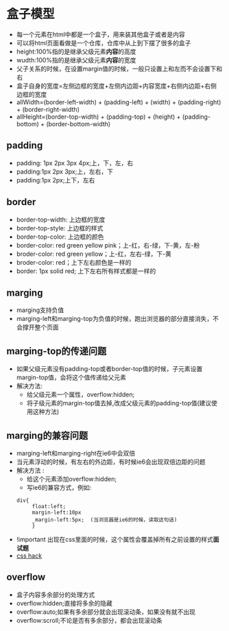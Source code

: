 # 盒子模型

* 每一个元素在html中都是一个盒子，用来装其他盒子或者是内容
* 可以将html页面看做是一个仓库，仓库中从上到下摆了很多的盒子
* height:100%指的是继承父级元素**内容**的高度
* wudth:100%指的是继承父级元素**内容**的宽度
* 父子关系的时候，在设置margin值的时候，一般只设置上和左而不会设置下和右 
* 盒子自身的宽度=左侧边框的宽度+左侧内边距+内容宽度+右侧内边距+右侧边框的宽度
* allWidth=(border-left-width) + (padding-left) + (width) + (padding-right) + (border-right-width)
* allHeight=(border-top-width) + (padding-top) + (height) + (padding-bottom) + (border-bottom-width)


## padding

* padding: 1px 2px 3px 4px;上，下，左，右
* padding:1px 2px 3px;上，左右，下
* padding:1px 2px;上下，左右

## border

* border-top-width: 上边框的宽度
* border-top-style: 上边框的样式
* border-top-color: 上边框的颜色
* border-color: red green yellow pink；上-红，右-绿，下-黄，左-粉
* broder-color: red green yellow；上-红，左右-绿，下-黄
* broder-color: red；上下左右颜色是一样的
* border: 1px solid red; 上下左右所有样式都是一样的

## marging

* marging支持负值
* marging-left和marging-top为负值的时候，跑出浏览器的部分直接消失，不会撑开整个页面

## marging-top的传递问题

* 如果父级元素没有padding-top或者border-top值的时候，子元素设置margin-top值，会将这个值传递给父元素
* 解决方法:
  * 给父级元素一个属性，overflow:hidden;
  * 将子级元素的margin-top值去掉,改成父级元素的padding-top值(建议使用这种方法)

## marging的兼容问题

* marging-left和marging-right在ie6中会双倍
* 当元素浮动的时候，有左右的外边距，有时候ie6会出现双倍边距的问题
* 解决方法 :
   * 给这个元素添加overflow:hidden;
   * 写ie6的兼容方式，例如:
   ```
   div{
        float:left;
        margin-left:10px
        _margin-left:5px;  (当浏览器是ie6的时候，读取这句话)
        } 
* !important 出现在css里面的时候，这个属性会覆盖掉所有之前设置的样式**面试题**
* [css hack](http://baike.baidu.com/item/css%20hack?fr=aladdin)

## overflow

* 盒子内容多余部分的处理方式
* overflow:hidden;直接将多余的隐藏
* overflow:auto;如果有多余部分就会出现滚动条，如果没有就不出现
* overflow:scroll;不论是否有多余部分，都会出现滚动条
